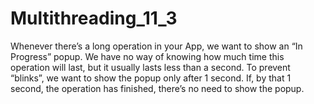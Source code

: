 # Multithreading_11_3
Whenever there’s a long operation in your App, we want to show an “In Progress” popup.
We have no way of knowing how much time this operation will last, but it usually lasts less than a second. 
To prevent “blinks”, we want to show the popup only after 1 second.
If, by that 1 second, the operation has finished, there’s no need to show the popup.
